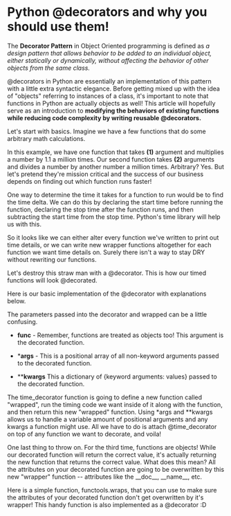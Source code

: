 Python @decorators and why you should use them!
===
The **Decorator Pattern** in Object Oriented programming is defined as *a design pattern that allows behavior to be added to an individual object, either statically or dynamically, without affecting the behavior of other objects from the same class.*

@decorators in Python are essentially an implementation of this pattern with a little extra syntactic elegance. Before getting mixed up with the idea of "objects" referring to instances of a class, it's important to note that functions in Python are actually objects as well! This article will hopefully serve as an introduction to **modifying the behaviors of existing functions while reducing code complexity by writing reusable @decorators.**

Let's start with basics. Imagine we have a few functions that do some arbitrary math calculations.

<script src="https://gist.github.com/chr1sbest/1a42d6c2168d3218d951.js"></script>

In this example, we have one function that takes **(1)** argument and multiplies a number by 1.1 a million times. Our second function takes **(2)** arguments and divides a number by another number a million times. Arbitrary? Yes. But let's pretend they're mission critical and the success of our business depends on finding out which function runs faster!

One way to determine the time it takes for a function to run would be to find the time delta. We can do this by declaring the start time before running the function, declaring the stop time after the function runs, and then subtracting the start time from the stop time. Python's time library will help us with this.

<script src="https://gist.github.com/chr1sbest/845216b9a9b09fa4bb3a.js"></script>

So it looks like we can either alter every function we've written to print out time details, or we can write new wrapper functions altogether for each function we want time details on. Surely there isn't a way to stay DRY without rewriting our functions.

Let's destroy this straw man with a @decorator. This is how our timed functions will look @decorated.

<script src="https://gist.github.com/chr1sbest/22927340698cedfcebc8.js"></script>

Here is our basic implementation of the @decorator with explanations below.

<script src="https://gist.github.com/chr1sbest/53923e83b849c3c96b9a.js"></script>

The parameters passed into the decorator and wrapped can be a little confusing.

* **func** - Remember, functions are treated as objects too! This argument is the decorated function.

* ***args** - This is a positional array of all non-keyword arguments passed to the decorated function.

* ****kwargs** This a dictionary of {keyword arguments: values} passed to the decorated function.

The time_decorator function is going to define a new function called "wrapped", run the timing code we want inside of it along with the function, and then return this new "wrapped" function. Using \*args and **kwargs allows us to handle a variable amount of positional arguments and any kwargs a function might use. All we have to do is attach @time_decorator on top of any function we want to decorate, and voila!

One last thing to throw on. For the third time, functions are objects! While our decorated function will return the correct value, it's actually returning the new function that returns the correct value. What does this mean? All the attributes on your decorated function are going to be overwritten by this new "wrapper" function -- attributes like the \_\_doc\_\_, \_\_name\_\_, etc.

Here is a simple function, functools.wraps, that you can use to make sure the attributes of your decorated function don't get overwritten by it's wrapper! This handy function is also implemented as a @decorator :D

<script src="https://gist.github.com/chr1sbest/03c0462f54e32c7daf39.js"></script>
